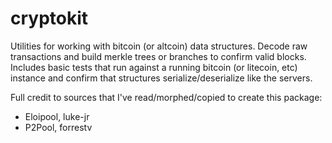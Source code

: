 cryptokit
=========

Utilities for working with bitcoin (or altcoin) data structures. Decode raw
transactions and build merkle trees or branches to confirm valid blocks.
Includes basic tests that run against a running bitcoin (or litecoin, etc)
instance and confirm that structures serialize/deserialize like the servers.

Full credit to sources that I've read/morphed/copied to create this package:
* Eloipool, luke-jr
* P2Pool, forrestv
